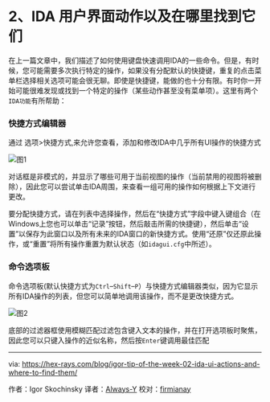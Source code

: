 [#]: translator: "Always-Y"

2、IDA 用户界面动作以及在哪里找到它们
=======
在上一篇文章中，我们描述了如何使用键盘快速调用IDA的一些命令。但是，有时候，您可能需要多次执行特定的操作，如果没有分配默认的快捷键，重复的点击菜单栏选择相关选项可能会很无聊。即使是快捷键，能做的也十分有限。有时你一开始可能很难发现或找到一个特定的操作（某些动作甚至没有菜单项）。这里有两个`IDA功能`有所帮助：

### 快捷方式编辑器
通过 选项>快捷方式,来允许您查看，添加和修改IDA中几乎所有UI操作的快捷方式

![图1](https://www.hex-rays.com/wp-content/uploads/2020/08/shotcut_editor.png)

对话框是非模式的，并显示了哪些可用于当前视图的操作（当前禁用的视图将被删除），因此您可以尝试单击IDA周围，来查看一组可用的操作如何根据上下文进行更改。

要分配快捷方式，请在列表中选择操作，然后在“快捷方式”字段中键入键组合（在Windows上您也可以单击“记录”按钮，然后敲击所需的快捷键），然后单击“设置”以保存为此窗口以及所有未来的IDA窗口的新快捷方式。使用“还原”仅还原此操作，或“重置”将所有操作重置为默认状态（如`idagui.cfg`中所述）。

### 命令选项板
命令选项板(默认快捷方式为`Ctrl`–`Shift`–`P`）与快捷方式编辑器类似，因为它显示所有IDA操作的列表，但您可以简单地调用该操作，而不是更改快捷方式。

![图2](https://www.hex-rays.com/wp-content/uploads/2020/08/palette_jump.png)

底部的过滤器框使用模糊匹配过滤包含键入文本的操作，并在打开选项板时聚焦，因此您可以只键入操作的近似名称，然后按`Enter`键调用最佳匹配

--------------------------------------------------------------------------------

via: https://hex-rays.com/blog/igor-tip-of-the-week-02-ida-ui-actions-and-where-to-find-them/

作者：Igor Skochinsky
译者：[Always-Y](https://github.com/Always-Y)
校对：[firmianay](https://github.com/firmianay)

[1]: https://hex-rays.com/blog/igor-tip-of-the-week-02-ida-ui-actions-and-where-to-find-them/
